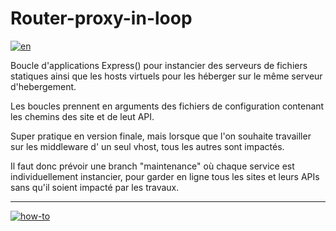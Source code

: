 # Router-proxy-in-loop

[![en](https://img.shields.io/badge/lang-en-red.svg)](https://github.com/DevonTheFloor/router-proxy/blob/main/README.en.md)

Boucle d'applications Express() pour instancier des serveurs de fichiers statiques ainsi que les hosts virtuels pour les héberger sur le même serveur d'hebergement.

Les boucles prennent en arguments des fichiers de configuration contenant les chemins des site et de leut API.

Super pratique en version finale, mais lorsque que l'on souhaite travailler sur les middleware d' un seul vhost, tous les autres sont impactés.

Il faut donc prévoir une branch "maintenance" où chaque service est individuellement instancier, pour garder en ligne tous les sites et leurs APIs sans qu'il soient impacté par les travaux.

---
[![how-to](https://img.shields.io/badge/how--to-use-blue.svg)](https://github.com/jonatasemidio/multilanguage-readme-pattern/blob/master/STEPS.md)